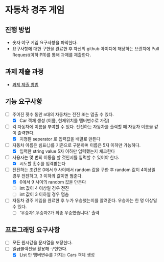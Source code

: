 # 자동차 경주 게임
## 진행 방법
* 숫자 야구 게임 요구사항을 파악한다.
* 요구사항에 대한 구현을 완료한 후 자신의 github 아이디에 해당하는 브랜치에 Pull Request(이하 PR)를 통해 과제를 제출한다.

## 과제 제출 과정
* [과제 제출 방법](https://github.com/next-step/nextstep-docs/tree/master/precourse)


## 기능 요구사항 
- [ ] 주어진 횟수 동안 n대의 자동차는 전진 또는 멈출 수 있다.
	- [X] Car 객체 생성 (이름, 현재위치를 맴버변수로 가짐)
- [ ] 각 자동차에 이름을 부여할 수 있다. 전진하는 자동차를 출력할 때 자동차 이름을 같이 출력한다.
	- [X] 지정된 seperator 로 입력값을 배열로 만든다
- [ ] 자동차 이름은 쉼표(,)를 기준으로 구분하며 이름은 5자 이하만 가능하다.
	- [X] 입력한 string value 5자 이하만 입력했는지 체크한다
- [ ] 사용자는 몇 번의 이동을 할 것인지를 입력할 수 있어야 한다.
	- [X] 시도할 횟수를 입력받는다
- [ ] 전진하는 조건은 0에서 9 사이에서 random 값을 구한 후 random 값이 4이상일 경우 전진하고, 3 이하의 값이면 멈춘다.
	- [X] 0에서 9 사이의 random 값을 만든다
	- [ ] int 값이 4 이상일 경우 전진
	- [ ] int 값이 3 이하일 경우 멈춤
- [ ] 자동차 경주 게임을 완료한 후 누가 우승했는지를 알려준다. 우승자는 한 명 이상일 수 있다.
	- [ ] '우승자1,우승자2가 최종 우승했습니다.' 출력

## 프로그래밍 요구사항
- [ ] 모든 원시값을 문자열을 포장한다.
- [ ] 일급콜렉션을 활용해 구현한다.
	- [X] List<Car> 만 맴버변수를 가지는 Cars 객체 생성
